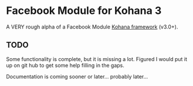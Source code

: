 # Facebook Module for Kohana 3

A VERY rough alpha of a Facebook Module [Kohana framework](http://kohanaphp.com/) (v3.0+).

## TODO

Some functionality is complete, but it is missing a lot. Figured I would put it up on git hub to get some help filling in the gaps.

Documentation is coming sooner or later... probably later...
